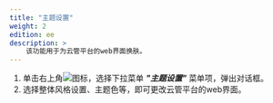 ```yaml
---
title: "主题设置"
weight: 2
edition: ee
description: >
    该功能用于为云管平台的web界面换肤。
---
```


1. 单击右上角![](../../../images/intro/userinfo1.png)图标，选择下拉菜单 **_"主题设置"_** 菜单项，弹出对话框。
2. 选择整体风格设置、主题色等，即可更改云管平台的web界面。